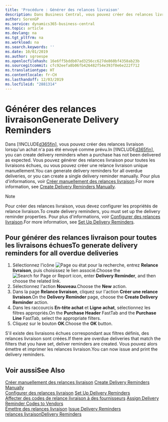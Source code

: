 ```yaml
---
title: 'Procédure : Générer des relances livraison'
description: Dans Business Central, vous pouvez créer des relances livraison lorsqu'un achat n'a pas été envoyé comme prévu. Vous pouvez générer des relances livraison pour toutes les livraisons échues, ou vous pouvez créer une relance livraison unique manuellement.
author: SorenGP
ms.service: dynamics365-business-central
ms.topic: article
ms.devlang: na
ms.tgt_pltfrm: na
ms.workload: na
ms.search.keywords: ''
ms.date: 10/01/2019
ms.author: sgroespe
ms.openlocfilehash: 16e6ff5bddb07ad3256cc627de860bf4358ab23b
ms.sourcegitcommit: cfc92eefa8b06fb426482f54e393f0e6e222f712
ms.translationtype: HT
ms.contentlocale: fr-CH
ms.lasthandoff: 12/03/2019
ms.locfileid: "2881314"
---
```

# <a name="generate-delivery-reminders"></a><span data-ttu-id="11408-104">Générer des relances livraison</span><span class="sxs-lookup"><span data-stu-id="11408-104">Generate Delivery Reminders</span></span>
<span data-ttu-id="11408-105">Dans [!INCLUDE[d365fin](../../includes/d365fin_md.md)], vous pouvez créer des relances livraison lorsqu'un achat n'a pas été envoyé comme prévu.</span><span class="sxs-lookup"><span data-stu-id="11408-105">In [!INCLUDE[d365fin](../../includes/d365fin_md.md)], you can create delivery reminders when a purchase has not been delivered as expected.</span></span> <span data-ttu-id="11408-106">Vous pouvez générer des relances livraison pour toutes les livraisons échues, ou vous pouvez créer une relance livraison unique manuellement.</span><span class="sxs-lookup"><span data-stu-id="11408-106">You can generate delivery reminders for all overdue deliveries, or you can create a single delivery reminder manually.</span></span> <span data-ttu-id="11408-107">Pour plus d'informations, voir [Créer manuellement des relances livraison](how-to-create-delivery-reminders-manually.md).</span><span class="sxs-lookup"><span data-stu-id="11408-107">For more information, see [Create Delivery Reminders Manually](how-to-create-delivery-reminders-manually.md).</span></span>  

> [!NOTE]  
>  <span data-ttu-id="11408-108">Pour créer des relances livraison, vous devez configurer les propriétés de relance livraison.</span><span class="sxs-lookup"><span data-stu-id="11408-108">To create delivery reminders, you must set up the delivery reminder properties.</span></span> <span data-ttu-id="11408-109">Pour plus d'informations, voir [Configurer des relances livraison](how-to-set-up-delivery-reminders.md).</span><span class="sxs-lookup"><span data-stu-id="11408-109">For more information, see [Set Up Delivery Reminders](how-to-set-up-delivery-reminders.md).</span></span>  

## <a name="to-generate-delivery-reminders-for-all-overdue-deliveries"></a><span data-ttu-id="11408-110">Pour générer des relances livraison pour toutes les livraisons échues</span><span class="sxs-lookup"><span data-stu-id="11408-110">To generate delivery reminders for all overdue deliveries</span></span>  

1.  <span data-ttu-id="11408-111">Sélectionnez l'icône ![Page ou état pour la recherche](../../media/ui-search/search_small.png "Icône Page ou état pour la recherche"), entrez **Relance livraison**, puis choisissez le lien associé.</span><span class="sxs-lookup"><span data-stu-id="11408-111">Choose the ![Search for Page or Report](../../media/ui-search/search_small.png "Search for Page or Report icon") icon, enter **Delivery Reminder**, and then choose the related link.</span></span>  
2.  <span data-ttu-id="11408-112">Sélectionnez l'action **Nouveau**.</span><span class="sxs-lookup"><span data-stu-id="11408-112">Choose the **New** action.</span></span>  
3.  <span data-ttu-id="11408-113">Dans la page **Relance livraison**, cliquez sur l'action **Créer une relance livraison**.</span><span class="sxs-lookup"><span data-stu-id="11408-113">On the **Delivery Reminder** page, choose the **Create Delivery Reminder** action.</span></span>  
4.  <span data-ttu-id="11408-114">Dans les raccourcis **En-tête achat** et **Ligne achat**, sélectionnez les filtres appropriés.</span><span class="sxs-lookup"><span data-stu-id="11408-114">On the **Purchase Header** FastTab and the **Purchase Line** FastTab, select the appropriate filters.</span></span>  
5.  <span data-ttu-id="11408-115">Cliquez sur le bouton **OK**.</span><span class="sxs-lookup"><span data-stu-id="11408-115">Choose the **OK** button.</span></span>  

<span data-ttu-id="11408-116">S'il existe des livraisons échues correspondant aux filtres définis, des relances livraison sont créées.</span><span class="sxs-lookup"><span data-stu-id="11408-116">If there are overdue deliveries that match the filters that you have set, deliver reminders are created.</span></span> <span data-ttu-id="11408-117">Vous pouvez alors émettre et imprimer les relances livraison.</span><span class="sxs-lookup"><span data-stu-id="11408-117">You can now issue and print the delivery reminders.</span></span>  

## <a name="see-also"></a><span data-ttu-id="11408-118">Voir aussi</span><span class="sxs-lookup"><span data-stu-id="11408-118">See Also</span></span>  
 <span data-ttu-id="11408-119">[Créer manuellement des relances livraison](how-to-create-delivery-reminders-manually.md) </span><span class="sxs-lookup"><span data-stu-id="11408-119">[Create Delivery Reminders Manually](how-to-create-delivery-reminders-manually.md) </span></span>  
 <span data-ttu-id="11408-120">[Configurer des relances livraison](how-to-set-up-delivery-reminders.md) </span><span class="sxs-lookup"><span data-stu-id="11408-120">[Set Up Delivery Reminders](how-to-set-up-delivery-reminders.md) </span></span>  
 <span data-ttu-id="11408-121">[Affecter des codes de relance livraison à des fournisseurs](how-to-assign-delivery-reminder-codes-to-vendors.md) </span><span class="sxs-lookup"><span data-stu-id="11408-121">[Assign Delivery Reminder Codes to Vendors](how-to-assign-delivery-reminder-codes-to-vendors.md) </span></span>  
 <span data-ttu-id="11408-122">[Émettre des relances livraison](how-to-issue-delivery-reminders.md) </span><span class="sxs-lookup"><span data-stu-id="11408-122">[Issue Delivery Reminders](how-to-issue-delivery-reminders.md) </span></span>  
 [<span data-ttu-id="11408-123">relances livraison</span><span class="sxs-lookup"><span data-stu-id="11408-123">Delivery Reminders</span></span>](delivery-reminders.md)
